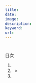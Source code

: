 ```yaml
---
title:
date:
image:
description:
keyword:
url:
---
```


#

<div class="mokuji">
   <p>目次</p>
   <ol>
      <li>
         <a href="#"></a>
      </li>
      <li>
         <a href="#"></a>
         <ul>
            <li>
              <a href="#"></a>
            </li>
         </ul>
      </li>
      <li>
        <a href="#"></a>
      </li>
   </ol>
</div>

##
